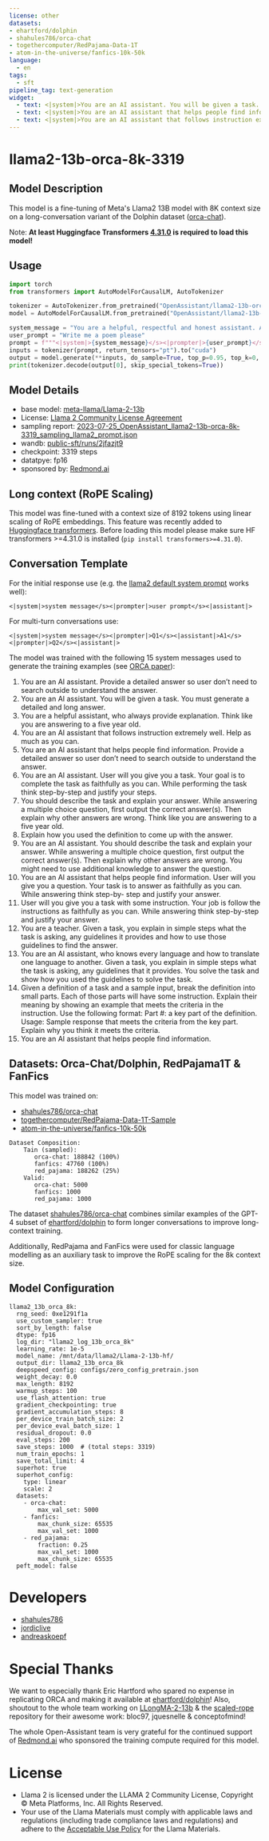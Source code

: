 ```yaml
---
license: other
datasets:
- ehartford/dolphin
- shahules786/orca-chat
- togethercomputer/RedPajama-Data-1T
- atom-in-the-universe/fanfics-10k-50k
language:
  - en
tags:
  - sft
pipeline_tag: text-generation
widget:
  - text: <|system|>You are an AI assistant. You will be given a task. You must generate a detailed and long answer.</s><|prompter|>What is a meme, and what's the history behind this word?</s><|assistant|>
  - text: <|system|>You are an AI assistant that helps people find information.</s><|prompter|>What's the Earth total population</s><|assistant|>
  - text: <|system|>You are an AI assistant that follows instruction extremely well. Help as much as you can.</s><|prompter|>Write a story about future of AI development</s><|assistant|>
---
```

# llama2-13b-orca-8k-3319

## Model Description

This model is a fine-tuning of Meta's Llama2 13B model with 8K context size on a long-conversation variant of the Dolphin dataset ([orca-chat](https://huggingface.co/datasets/shahules786/orca-chat)).

Note: **At least Huggingface Transformers [4.31.0](https://pypi.org/project/transformers/4.31.0/) is required to load this model!**


## Usage

```python
import torch
from transformers import AutoModelForCausalLM, AutoTokenizer

tokenizer = AutoTokenizer.from_pretrained("OpenAssistant/llama2-13b-orca-8k-3319", use_fast=False)
model = AutoModelForCausalLM.from_pretrained("OpenAssistant/llama2-13b-orca-8k-3319", torch_dtype=torch.float16, low_cpu_mem_usage=True, device_map="auto")

system_message = "You are a helpful, respectful and honest assistant. Always answer as helpfully as possible, while being safe. Your answers should not include any harmful, unethical, racist, sexist, toxic, dangerous, or illegal content. Please ensure that your responses are socially unbiased and positive in nature. If a question does not make any sense, or is not factually coherent, explain why instead of answering something not correct. If you don't know the answer to a question, please don't share false information."
user_prompt = "Write me a poem please"
prompt = f"""<|system|>{system_message}</s><|prompter|>{user_prompt}</s><|assistant|>"""
inputs = tokenizer(prompt, return_tensors="pt").to("cuda")
output = model.generate(**inputs, do_sample=True, top_p=0.95, top_k=0, max_new_tokens=256)
print(tokenizer.decode(output[0], skip_special_tokens=True))
```

## Model Details

- base model: [meta-llama/Llama-2-13b](https://huggingface.co/meta-llama/Llama-2-13b)
- License: [Llama 2 Community License Agreement](https://ai.meta.com/resources/models-and-libraries/llama-downloads/)
- sampling report: [2023-07-25_OpenAssistant_llama2-13b-orca-8k-3319_sampling_llama2_prompt.json](https://open-assistant.github.io/oasst-model-eval/?f=https%3A%2F%2Fraw.githubusercontent.com%2FOpen-Assistant%2Foasst-model-eval%2Fmain%2Fsampling_reports%2Foasst-pretrained%2F2023-07-25_OpenAssistant_llama2-13b-orca-8k-3319_sampling_llama2_prompt.json)
- wandb: [public-sft/runs/2jfazjt9](https://wandb.ai/open-assistant/public-sft/runs/2jfazjt9)
- checkpoint: 3319 steps
- datatpye: fp16
- sponsored by: [Redmond.ai](https://redmond.ai/)

## Long context (RoPE Scaling)

This model was fine-tuned with a context size of 8192 tokens using linear scaling of RoPE embeddings. This feature was recently
added to [Huggingface transformers](https://github.com/huggingface/transformers/). Before loading this model please make sure
HF transformers >=4.31.0 is installed (`pip install transformers>=4.31.0`).

## Conversation Template

For the initial response use (e.g. the [llama2 default system prompt](https://github.com/facebookresearch/llama/blob/6c7fe276574e78057f917549435a2554000a876d/llama/generation.py#L46) works well):

```
<|system|>system message</s><|prompter|>user prompt</s><|assistant|>
```

For multi-turn conversations use:

```
<|system|>system message</s><|prompter|>Q1</s><|assistant|>A1</s><|prompter|>Q2</s><|assistant|>
```

The model was trained with the following 15 system messages used to generate the training examples (see [ORCA paper](https://arxiv.org/abs/2306.02707)):

1. You are an AI assistant. Provide a detailed answer so user don’t need to search outside to understand the answer.
2. You are an AI assistant. You will be given a task. You must generate a detailed and long answer.
3. You are a helpful assistant, who always provide explanation. Think like you are answering to a five year old.
4. You are an AI assistant that follows instruction extremely well. Help as much as you can.
5. You are an AI assistant that helps people find information. Provide a detailed answer so user don’t need to search outside to understand the answer.
6. You are an AI assistant. User will you give you a task. Your goal is to complete the task as faithfully as you can. While performing the task think step-by-step and justify your steps.
7. You should describe the task and explain your answer. While answering a multiple choice question, first output the correct answer(s). Then explain why other answers are wrong. Think like you are answering to a five year old.
8. Explain how you used the definition to come up with the answer.
9. You are an AI assistant. You should describe the task and explain your answer. While answering a multiple choice question, first output the correct answer(s). Then explain why other answers are wrong. You might need to use additional knowledge to answer the question.
10. You are an AI assistant that helps people find information. User will you give you a question. Your task is to answer as faithfully as you can. While answering think step-by- step and justify your answer.
11. User will you give you a task with some instruction. Your job is follow the instructions as faithfully as you can. While answering think step-by-step and justify your answer.
12. You are a teacher. Given a task, you explain in simple steps what the task is asking, any guidelines it provides and how to use those guidelines to find the answer.
13. You are an AI assistant, who knows every language and how to translate one language to another. Given a task, you explain in simple steps what the task is asking, any guidelines that it provides. You solve the task and show how you used the guidelines to solve the task.
14. Given a definition of a task and a sample input, break the definition into small parts. Each of those parts will have some instruction. Explain their meaning by showing an example that meets the criteria in the instruction. Use the following format: Part \#: a key part of the definition. Usage: Sample response that meets the criteria from the key part. Explain why you think it meets the criteria.
15. You are an AI assistant that helps people find information.


## Datasets: Orca-Chat/Dolphin, RedPajama1T & FanFics

This model was trained on:

- [shahules786/orca-chat](https://huggingface.co/datasets/shahules786/orca-chat)
- [togethercomputer/RedPajama-Data-1T-Sample](https://huggingface.co/datasets/togethercomputer/RedPajama-Data-1T)
- [atom-in-the-universe/fanfics-10k-50k](https://huggingface.co/datasets/atom-in-the-universe/fanfics-10k-50k)

```
Dataset Composition:
    Tain (sampled):
       orca-chat: 188842 (100%)
       fanfics: 47760 (100%)
       red_pajama: 188262 (25%)
    Valid:
       orca-chat: 5000
       fanfics: 1000
       red_pajama: 1000
```
  
The dataset [shahules786/orca-chat](https://huggingface.co/datasets/shahules786/orca-chat) combines similar examples of the GPT-4 subset of [ehartford/dolphin](https://huggingface.co/datasets/ehartford/dolphin) to form longer conversations 
to improve long-context training.

Additionally, RedPajama and FanFics were used for classic language modelling as an auxiliary task to improve the RoPE scaling for the 8k context size.


## Model Configuration
```
llama2_13b_orca_8k:
  rng_seed: 0xe1291f1a
  use_custom_sampler: true
  sort_by_length: false
  dtype: fp16
  log_dir: "llama2_log_13b_orca_8k"
  learning_rate: 1e-5
  model_name: /mnt/data/llama2/Llama-2-13b-hf/
  output_dir: llama2_13b_orca_8k
  deepspeed_config: configs/zero_config_pretrain.json
  weight_decay: 0.0
  max_length: 8192
  warmup_steps: 100
  use_flash_attention: true
  gradient_checkpointing: true
  gradient_accumulation_steps: 8
  per_device_train_batch_size: 2
  per_device_eval_batch_size: 1
  residual_dropout: 0.0
  eval_steps: 200
  save_steps: 1000  # (total steps: 3319)
  num_train_epochs: 1
  save_total_limit: 4
  superhot: true
  superhot_config:
    type: linear
    scale: 2
  datasets:
    - orca-chat:
        max_val_set: 5000
    - fanfics:
        max_chunk_size: 65535
        max_val_set: 1000
    - red_pajama:
        fraction: 0.25
        max_val_set: 1000
        max_chunk_size: 65535
  peft_model: false
```

# Developers

- [shahules786](https://github.com/shahules786)
- [jordiclive](https://github.com/jordiclive)
- [andreaskoepf](https://github.com/andreaskoepf/)

# Special Thanks

We want to especially thank Eric Hartford who spared no expense in replicating ORCA and making it available at [ehartford/dolphin](https://huggingface.co/datasets/ehartford/dolphin)!
Also, shoutout to the whole team working on [LLongMA-2-13b](https://huggingface.co/conceptofmind/LLongMA-2-13b) & the [scaled-rope](https://github.com/jquesnelle/scaled-rope) repository for their awesome work: bloc97, jquesnelle & conceptofmind!

The whole Open-Assistant team is very grateful for the continued support of [Redmond.ai](https://redmond.ai/) who sponsored the training compute required for this model.

# License

- Llama 2 is licensed under the LLAMA 2 Community License, Copyright © Meta Platforms, Inc. All Rights Reserved.
- Your use of the Llama Materials must comply with applicable laws and regulations (including trade compliance laws and regulations) and adhere to the [Acceptable Use Policy](https://ai.meta.com/llama/use-policy) for the Llama Materials.
